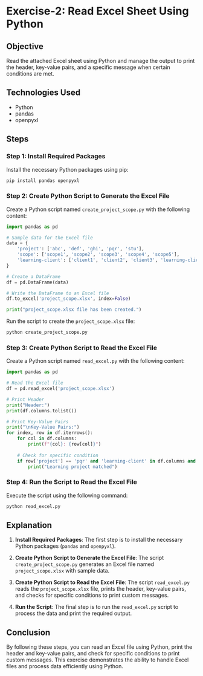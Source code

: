# Exercise-2: Read Excel Sheet Using Python

## Objective
Read the attached Excel sheet using Python and manage the output to print the header, key-value pairs, and a specific message when certain conditions are met.

## Technologies Used
- Python
- pandas
- openpyxl

## Steps

### Step 1: Install Required Packages
Install the necessary Python packages using pip:
```sh
pip install pandas openpyxl
```

### Step 2: Create Python Script to Generate the Excel File
Create a Python script named `create_project_scope.py` with the following content:
```python name=create_project_scope.py
import pandas as pd

# Sample data for the Excel file
data = {
    'project': ['abc', 'def', 'ghi', 'pqr', 'stu'],
    'scope': ['scope1', 'scope2', 'scope3', 'scope4', 'scope5'],
    'learning-client': ['client1', 'client2', 'client3', 'learning-client', 'client5']
}

# Create a DataFrame
df = pd.DataFrame(data)

# Write the DataFrame to an Excel file
df.to_excel('project_scope.xlsx', index=False)

print("project_scope.xlsx file has been created.")
```

Run the script to create the `project_scope.xlsx` file:
```sh
python create_project_scope.py
```

### Step 3: Create Python Script to Read the Excel File
Create a Python script named `read_excel.py` with the following content:
```python name=read_excel.py
import pandas as pd

# Read the Excel file
df = pd.read_excel('project_scope.xlsx')

# Print Header
print("Header:")
print(df.columns.tolist())

# Print Key-Value Pairs
print("\nKey-Value Pairs:")
for index, row in df.iterrows():
    for col in df.columns:
        print(f"{col}: {row[col]}")
    
    # Check for specific condition
    if row['project'] == 'pqr' and 'learning-client' in df.columns and row['learning-client'] == 'learning-client':
        print("Learning project matched")
```

### Step 4: Run the Script to Read the Excel File
Execute the script using the following command:
```sh
python read_excel.py
```

## Explanation

1. **Install Required Packages**:
   The first step is to install the necessary Python packages (`pandas` and `openpyxl`).

2. **Create Python Script to Generate the Excel File**:
   The script `create_project_scope.py` generates an Excel file named `project_scope.xlsx` with sample data.

3. **Create Python Script to Read the Excel File**:
   The script `read_excel.py` reads the `project_scope.xlsx` file, prints the header, key-value pairs, and checks for specific conditions to print custom messages.

4. **Run the Script**:
   The final step is to run the `read_excel.py` script to process the data and print the required output.

## Conclusion
By following these steps, you can read an Excel file using Python, print the header and key-value pairs, and check for specific conditions to print custom messages. This exercise demonstrates the ability to handle Excel files and process data efficiently using Python.